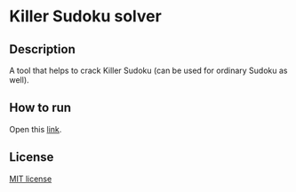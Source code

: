 # Killer Sudoku solver
## Description
A tool that helps to crack Killer Sudoku (can be used for ordinary Sudoku as well).
## How to run
Open this [link](https://surenenfiajyan.github.io/killer-sudoku-solver/).
## License
[MIT license](https://github.com/surenenfiajyan/killer-sudoku-solver/blob/main/LICENSE)
